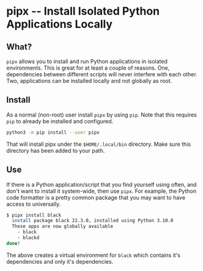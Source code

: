 # pipx -- Install Isolated Python Applications Locally
## What?
`pipx` allows you to install and run Python applications in isolated environments. This is great
for at least a couple of reasons. One, dependencies between different scripts will never interfere
with each other. Two, applications can be installed locally and not globally as root.

## Install
As a normal (non-root) user install `pipx` by using `pip`. Note that this requires `pip` to already
be installed and configured.

```bash
python3 -m pip install --user pipx
```

That will install pipx under the `$HOME/.local/bin` directory. Make sure this directory has been
added to your path.

## Use
If there is a Python application/script that you find yourself using often, and don't want to
install it system-wide, then use `pipx`. For example, the Python code formatter is a pretty
common package that you may want to have access to universally.

```bash
$ pipx install black
  install package black 22.3.0, installed using Python 3.10.0
  These apps are now globally available
    - black
    - blackd
done!
```
The above creates a virtual environment for `black` which contains it's dependencies and only it's dependencies.
